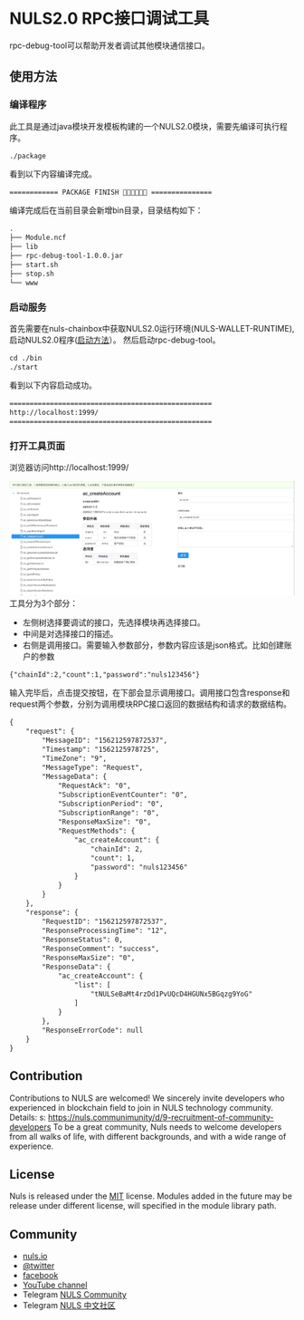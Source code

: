 # NULS2.0 RPC接口调试工具

rpc-debug-tool可以帮助开发者调试其他模块通信接口。
## 使用方法
### 编译程序
此工具是通过java模块开发模板构建的一个NULS2.0模块，需要先编译可执行程序。

```
./package
```
看到以下内容编译完成。

```
============ PACKAGE FINISH 🍺🍺🍺🎉🎉🎉 ===============
```
编译完成后在当前目录会新增bin目录，目录结构如下：

```
.
├── Module.ncf
├── lib
├── rpc-debug-tool-1.0.0.jar
├── start.sh
├── stop.sh
└── www
```
### 启动服务
首先需要在nuls-chainbox中获取NULS2.0运行环境(NULS-WALLET-RUNTIME),启动NULS2.0程序([启动方法](https://github.com/nuls-io/nuls-v2/blob/beta-1/useguide.md)）。
然后启动rpc-debug-tool。
```
cd ./bin
./start
```
看到以下内容启动成功。

```
==================================================
http://localhost:1999/
==================================================
```
### 打开工具页面
浏览器访问http://localhost:1999/

![](./img/pic.jpg)
工具分为3个部分：
* 左侧树选择要调试的接口，先选择模块再选择接口。
* 中间是对选择接口的描述。
* 右侧是调用接口。需要输入参数部分，参数内容应该是json格式。比如创建账户的参数
    
```
{"chainId":2,"count":1,"password":"nuls123456"}
```
输入完毕后，点击提交按钮，在下部会显示调用接口。调用接口包含response和request两个参数，分别为调用模块RPC接口返回的数据结构和请求的数据结构。

```
{
    "request": {
        "MessageID": "156212597872537",
        "Timestamp": "1562125978725",
        "TimeZone": "9",
        "MessageType": "Request",
        "MessageData": {
            "RequestAck": "0",
            "SubscriptionEventCounter": "0",
            "SubscriptionPeriod": "0",
            "SubscriptionRange": "0",
            "ResponseMaxSize": "0",
            "RequestMethods": {
                "ac_createAccount": {
                    "chainId": 2,
                    "count": 1,
                    "password": "nuls123456"
                }
            }
        }
    },
    "response": {
        "RequestID": "156212597872537",
        "ResponseProcessingTime": "12",
        "ResponseStatus": 0,
        "ResponseComment": "success",
        "ResponseMaxSize": "0",
        "ResponseData": {
            "ac_createAccount": {
                "list": [
                    "tNULSeBaMt4rzDd1PvUQcD4HGUNx5BGqzg9YoG"
                ]
            }
        },
        "ResponseErrorCode": null
    }
}
```
## Contribution

Contributions to NULS are welcomed! We sincerely invite developers who experienced in blockchain field to join in NULS technology community. Details: s: https://nuls.communimunity/d/9-recruitment-of-community-developers To be a great community, Nuls needs to welcome developers from all walks of life, with different backgrounds, and with a wide range of experience.

## License

Nuls is released under the [MIT](http://opensource.org/licenses/MIT) license.
Modules added in the future may be release under different license, will specified in the module library path.

## Community

- [nuls.io](https://nuls.io/)
- [@twitter](https://twitter.com/nulsservice)
- [facebook](https://www.facebook.com/nulscommunity/)
- [YouTube channel](https://www.youtube.com/channel/UC8FkLeF4QW6Undm4B3InN1Q?view_as=subscriber)
- Telegram [NULS Community](https://t.me/Nulsio)
- Telegram [NULS 中文社区](https://t.me/Nulscn)

####  

